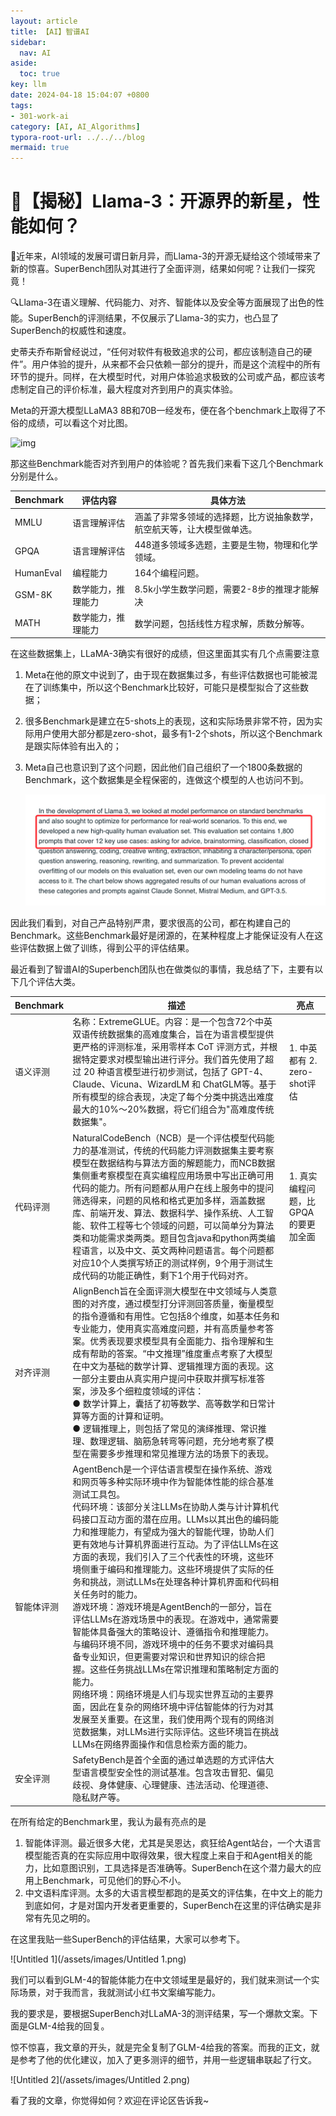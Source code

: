 ```yaml
---
layout: article
title: 【AI】智谱AI
sidebar:
  nav: AI
aside:
  toc: true
key: llm
date: 2024-04-18 15:04:07 +0800
tags:
- 301-work-ai
category: [AI, AI_Algorithms]
typora-root-url: ../../../blog
mermaid: true
---
```


# 🚀【揭秘】Llama-3：开源界的新星，性能如何？

🎉近年来，AI领域的发展可谓日新月异，而Llama-3的开源无疑给这个领域带来了新的惊喜。SuperBench团队对其进行了全面评测，结果如何呢？让我们一探究竟！

🔍Llama-3在语义理解、代码能力、对齐、智能体以及安全等方面展现了出色的性能。SuperBench的评测结果，不仅展示了Llama-3的实力，也凸显了SuperBench的权威性和速度。

史蒂夫乔布斯曾经说过，“任何对软件有极致追求的公司，都应该制造自己的硬件”。用户体验的提升，从来都不会只依赖一部分的提升，而是这个流程中的所有环节的提升。同样，在大模型时代，对用户体验追求极致的公司或产品，都应该考虑制定自己的评价标准，最大程度对齐到用户的真实体验。

Meta的开源大模型LLaMA3 8B和70B一经发布，便在各个benchmark上取得了不俗的成绩，可以看这个对比图。

![img](https://mmbiz.qpic.cn/sz_mmbiz_jpg/GW2Uh1HCGYIX1Hicibv1K0OJKK0ltZs9oQocMecfzZSb1wVCpwxWbAqdHrwcWp2icZEtLhjzkaB21B7CNqiczCKWOA/640?wx_fmt=jpeg&from=appmsg&wxfrom=13)

那这些Benchmark能否对齐到用户的体验呢？首先我们来看下这几个Benchmark分别是什么。

| Benchmark | 评估内容           | 具体方法                                                     |
| --------- | ------------------ | ------------------------------------------------------------ |
| MMLU      | 语言理解评估       | 涵盖了非常多领域的选择题，比方说抽象数学，航空航天等，让大模型做单选。 |
| GPQA      | 语言理解评估       | 448道多领域多选题，主要是生物，物理和化学领域。              |
| HumanEval | 编程能力           | 164个编程问题。                                              |
| GSM-8K    | 数学能力，推理能力 | 8.5k小学生数学问题，需要2-8步的推理才能解决                  |
| MATH      | 数学能力，推理能力 | 数学问题，包括线性方程求解，质数分解等。                     |

在这些数据集上，LLaMA-3确实有很好的成绩，但这里面其实有几个点需要注意

1. Meta在他的原文中说到了，由于现在数据集过多，有些评估数据也可能被混在了训练集中，所以这个Benchmark比较好，可能只是模型拟合了这些数据；
2. 很多Benchmark是建立在5-shots上的表现，这和实际场景非常不符，因为实际用户使用大部分都是zero-shot，最多有1-2个shots，所以这个Benchmark是跟实际体验有出入的；
3. Meta自己也意识到了这个问题，因此他们自己组织了一个1800条数据的Benchmark，这个数据集是全程保密的，连做这个模型的人也访问不到。
   
    ![image-20240426144241866](/assets/images/image-20240426144241866.png)
    

因此我们看到，对自己产品特别严肃，要求很高的公司，都在构建自己的Benchmark。这些Benchmark最好是闭源的，在某种程度上才能保证没有人在这些评估数据上做了训练，得到公平的评估结果。

最近看到了智谱AI的Superbench团队也在做类似的事情，我总结了下，主要有以下几个评估大类。

| Benchmark  | 描述                                                         | 亮点                                |
| ---------- | ------------------------------------------------------------ | ----------------------------------- |
| 语义评测   | 名称：ExtremeGLUE。内容：是一个包含72个中英双语传统数据集的高难度集合，旨在为语言模型提供更严格的评测标准，采用零样本 CoT 评测方式，并根据特定要求对模型输出进行评分。我们首先使用了超过 20 种语言模型进行初步测试，包括了 GPT-4、Claude、Vicuna、WizardLM 和 ChatGLM等。基于所有模型的综合表现，决定了每个分类中挑选出难度最大的10%～20%数据，将它们组合为"高难度传统数据集"。 | 1. 中英都有 2. zero-shot评估        |
| 代码评测   | NaturalCodeBench（NCB）是一个评估模型代码能力的基准测试，传统的代码能力评测数据集主要考察模型在数据结构与算法方面的解题能力，而NCB数据集侧重考察模型在真实编程应用场景中写出正确可用代码的能力。所有问题都从用户在线上服务中的提问筛选得来，问题的风格和格式更加多样，涵盖数据库、前端开发、算法、数据科学、操作系统、人工智能、软件工程等七个领域的问题，可以简单分为算法类和功能需求类两类。题目包含java和python两类编程语言，以及中文、英文两种问题语言。每个问题都对应10个人类撰写矫正的测试样例，9个用于测试生成代码的功能正确性，剩下1个用于代码对齐。 | 1. 真实编程问题，比GPQA的要更加全面 |
| 对齐评测   | AlignBench旨在全面评测大模型在中文领域与人类意图的对齐度，通过模型打分评测回答质量，衡量模型的指令遵循和有用性。它包括8个维度，如基本任务和专业能力，使用真实高难度问题，并有高质量参考答案。优秀表现要求模型具有全面能力、指令理解和生成有帮助的答案。“中文推理”维度重点考察了大模型在中文为基础的数学计算、逻辑推理方面的表现。这一部分主要由从真实用户提问中获取并撰写标准答案，涉及多个细粒度领域的评估：<br> ●  数学计算上，囊括了初等数学、高等数学和日常计算等方面的计算和证明。 <br> ●  逻辑推理上，则包括了常见的演绎推理、常识推理、数理逻辑、脑筋急转弯等问题，充分地考察了模型在需要多步推理和常见推理方法的场景下的表现。 |                                     |
| 智能体评测 | AgentBench是一个评估语言模型在操作系统、游戏和网页等多种实际环境中作为智能体性能的综合基准测试工具包。<br> 代码环境：该部分关注LLMs在协助人类与计计算机代码接口互动方面的潜在应用。LLMs以其出色的编码能力和推理能力，有望成为强大的智能代理，协助人们更有效地与计算机界面进行互动。为了评估LLMs在这方面的表现，我们引入了三个代表性的环境，这些环境侧重于编码和推理能力。这些环境提供了实际的任务和挑战，测试LLMs在处理各种计算机界面和代码相关任务时的能力。<br> 游戏环境：游戏环境是AgentBench的一部分，旨在评估LLMs在游戏场景中的表现。在游戏中，通常需要智能体具备强大的策略设计、遵循指令和推理能力。与编码环境不同，游戏环境中的任务不要求对编码具备专业知识，但更需要对常识和世界知识的综合把握。这些任务挑战LLMs在常识推理和策略制定方面的能力。<br>网络环境：网络环境是人们与现实世界互动的主要界面，因此在复杂的网络环境中评估智能体的行为对其发展至关重要。在这里，我们使用两个现有的网络浏览数据集，对LLMs进行实际评估。这些环境旨在挑战LLMs在网络界面操作和信息检索方面的能力。 |                                     |
| 安全评测   | SafetyBench是首个全面的通过单选题的方式评估大型语言模型安全性的测试基准。包含攻击冒犯、偏见歧视、身体健康、心理健康、违法活动、伦理道德、隐私财产等。 |                                     |

在所有给定的Benchmark里，我认为最有亮点的是

1. 智能体评测。最近很多大佬，尤其是吴恩达，疯狂给Agent站台，一个大语言模型能否真的在实际应用中取得效果，很大程度上来自于和Agent相关的能力，比如意图识别，工具选择是否准确等。SuperBench在这个潜力最大的应用上Benchmark，可见他们的野心不小。
2. 中文语料库评测。太多的大语言模型都跑的是英文的评估集，在中文上的能力到底如何，才是对国内开发者更重要的，SuperBench在这里的评估确实是非常有先见之明的。

在这里我贴一些SuperBench的评估结果，大家可以参考下。

![Untitled 1](/assets/images/Untitled 1.png)

我们可以看到GLM-4的智能体能力在中文领域里是最好的，我们就来测试一个实际场景，对于我而言，我就测试小红书文案编写能力。

我的要求是，要根据SuperBench对LLaMA-3的测评结果，写一个爆款文案。下面是GLM-4给我的回复。

惊不惊喜，我文章的开头，就是完全复制了GLM-4给我的答案。而我的正文，就是参考了他的优化建议，加入了更多测评的细节，并用一些逻辑串联起了行文。

![Untitled 2](/assets/images/Untitled 2.png)

看了我的文章，你觉得如何？欢迎在评论区告诉我~